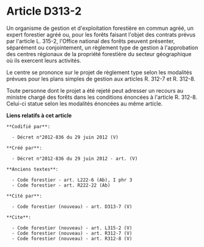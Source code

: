 # Article D313-2

Un organisme de gestion et d'exploitation forestière en commun agréé, un expert forestier agréé ou, pour les forêts faisant
l'objet des contrats prévus par l'article L. 315-2, l'Office national des forêts peuvent présenter, séparément ou
conjointement, un règlement type de gestion à l'approbation des centres régionaux de la propriété forestière du secteur
géographique où ils exercent leurs activités. 

Le centre se prononce sur le projet de règlement type selon les modalités prévues pour les plans simples de gestion aux
articles R. 312-7 et R. 312-8. 

Toute personne dont le projet a été rejeté peut adresser un recours au ministre chargé des forêts dans les conditions
énoncées à l'article R. 312-8. Celui-ci statue selon les modalités énoncées au même article.

**Liens relatifs à cet article**

	**Codifié par**:

	  - Décret n°2012-836 du 29 juin 2012 (V)

	**Créé par**:

	  - Décret n°2012-836 du 29 juin 2012 - art. (V)

	**Anciens textes**:

	  - Code forestier - art. L222-6 (Ab), I phr 3
	  - Code forestier - art. R222-22 (Ab)

	**Cité par**:

	  - Code forestier (nouveau) - art. D313-7 (V)

	**Cite**:

	  - Code forestier (nouveau) - art. L315-2 (V)
	  - Code forestier (nouveau) - art. R312-7 (V)
	  - Code forestier (nouveau) - art. R312-8 (V)
